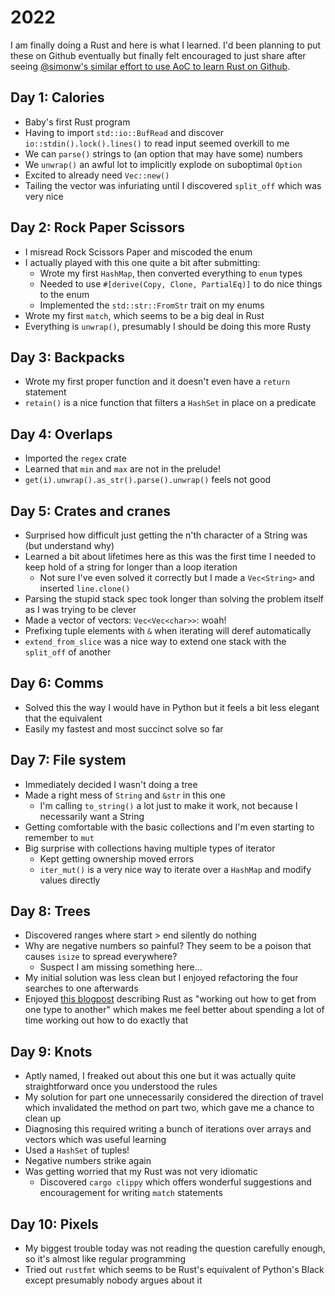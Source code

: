 # 2022
I am finally doing a Rust and here is what I learned.
I'd been planning to put these on Github eventually but finally felt encouraged to just share after seeing [@simonw's similar effort to use AoC to learn Rust on Github](https://github.com/simonw/advent-of-code-2022-in-rust/issues).

## Day 1: Calories
- Baby's first Rust program
- Having to import `std::io::BufRead` and discover `io::stdin().lock().lines()` to read input seemed overkill to me
- We can `parse()` strings to (an option that may have some) numbers
- We `unwrap()` an awful lot to implicitly explode on suboptimal `Option`
- Excited to already need `Vec::new()`
- Tailing the vector was infuriating until I discovered `split_off` which was very nice

## Day 2: Rock Paper Scissors
- I misread Rock Scissors Paper and miscoded the enum
- I actually played with this one quite a bit after submitting:
    - Wrote my first `HashMap`, then converted everything to `enum` types
    - Needed to use `#[derive(Copy, Clone, PartialEq)]` to do nice things to the enum
    - Implemented the `std::str::FromStr` trait on my enums
- Wrote my first `match`, which seems to be a big deal in Rust
- Everything is `unwrap()`, presumably I should be doing this more Rusty

## Day 3: Backpacks
- Wrote my first proper function and it doesn't even have a `return` statement
- `retain()` is a nice function that filters a `HashSet` in place on a predicate

## Day 4: Overlaps
- Imported the `regex` crate
- Learned that `min` and `max` are not in the prelude!
- `get(i).unwrap().as_str().parse().unwrap()` feels not good

## Day 5: Crates and cranes
- Surprised how difficult just getting the n'th character of a String was (but understand why)
- Learned a bit about lifetimes here as this was the first time I needed to keep hold of a string for longer than a loop iteration
    - Not sure I've even solved it correctly but I made a `Vec<String>` and inserted `line.clone()`
- Parsing the stupid stack spec took longer than solving the problem itself as I was trying to be clever
- Made a vector of vectors: `Vec<Vec<char>>`: woah!
- Prefixing tuple elements with `&` when iterating will deref automatically
- `extend_from_slice` was a nice way to extend one stack with the `split_off` of another

## Day 6: Comms
- Solved this the way I would have in Python but it feels a bit less elegant that the equivalent
- Easily my fastest and most succinct solve so far

## Day 7: File system
- Immediately decided I wasn't doing a tree
- Made a right mess of `String` and `&str` in this one
    - I'm calling `to_string()` a lot just to make it work, not because I necessarily want a String
- Getting comfortable with the basic collections and I'm even starting to remember to `mut`
- Big surprise with collections having multiple types of iterator
    - Kept getting ownership moved errors
    - `iter_mut()` is a very nice way to iterate over a `HashMap` and modify values directly

## Day 8: Trees
- Discovered ranges where start > end silently do nothing
- Why are negative numbers so painful? They seem to be a poison that causes `isize` to spread everywhere?
    - Suspect I am missing something here...
- My initial solution was less clean but I enjoyed refactoring the four searches to one afterwards
- Enjoyed [this blogpost](https://fasterthanli.me/series/advent-of-code-2022/part-1) describing Rust as "working out how to get from one type to another" which makes me feel better about spending a lot of time working out how to do exactly that

## Day 9: Knots
- Aptly named, I freaked out about this one but it was actually quite straightforward once you understood the rules
- My solution for part one unnecessarily considered the direction of travel which invalidated the method on part two, which gave me a chance to clean up
- Diagnosing this required writing a bunch of iterations over arrays and vectors which was useful learning
- Used a `HashSet` of tuples!
- Negative numbers strike again
- Was getting worried that my Rust was not very idiomatic
    - Discovered `cargo clippy` which offers wonderful suggestions and encouragement for writing `match` statements

## Day 10: Pixels
- My biggest trouble today was not reading the question carefully enough, so it's almost like regular programming
- Tried out `rustfmt` which seems to be Rust's equivalent of Python's Black except presumably nobody argues about it
